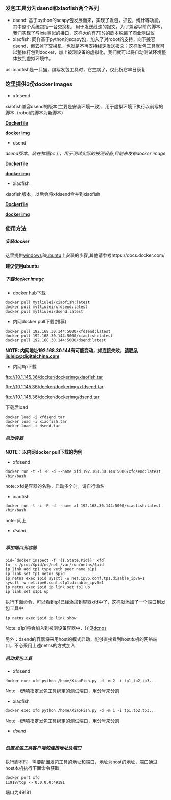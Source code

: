 ### 发包工具分为**dsend**和**xiaofish**两个系列

  * dsend: 基于python的scapy包发展而来，实现了发包，抓包，统计等功能，其中整个系统包括一台交换机，用于发送线速的报文。为了兼容以前的脚本，我们实现了与ixia类似的接口，这样大约有70%的脚本脱离了商业测试仪
  * xiaofish: 同样基于python的scapy包，加入了对robot的支持，向下兼容dsend，但去掉了交换机，也就是不再支持线速发送报文；这样发包工具就可以整体打包到docker，加上被测设备的虚拟化，我们就可以将自动测试环境整体放到虚拟环境中。
  
  ps: xiaofish是一只猫，编写发包工具时，它生病了，仅此祝它早日康复
  
### 这里提供3份docker images
  
  * xfdsend
  
  xiaofish兼容dsend的版本(主要是安装环境一致)，用于虚拟环境下执行以前写的脚本（robot的脚本为新脚本）
  
  **[Dockerfile](../dockerfile/xfdsend/Dockerfile)**
  
  **[docker img](https://registry.hub.docker.com/u/mytliulei/xfdsend/)**
  
  * dsend
  
  *dsend版本，装在物理pc上，用于测试实际的被测设备,目前未发布docker image*
  
  **[Dockerfile]()**
  
  **[docker img]()**
  
  * xiaofish
  
  xiaofish版本，以后会将xfdsend合并到xiaofish
  
  **[Dockerfile](../dockerfile/xiaofish/Dockerfile)**
  
  **[docker img](https://registry.hub.docker.com/u/mytliulei/xiaofish/)**
  
### 使用方法

##### 安装docker

  这里提供[windows](https://docs.docker.com/installation/windows/)和[ubuntu](https://docs.docker.com/installation/ubuntulinux/)上安装的步骤,其他请参考https://docs.docker.com/
  
 **建议使用ubuntu**

##### 下载docker image

 * docker hub下载

```shell
docker pull mytliulei/xiaofish:latest
docker pull mytliulei/xfdsend:latest
docker pull mytliulei/dsend:latest
```

 * 内网docker pull下载(推荐)
```shell
docker pull 192.168.30.144:5000/xfdsend:latest
docker pull 192.168.30.144:5000/xiaofish:latest
docker pull 192.168.30.144:5000/dsend:latest
```
 
 **NOTE: 内网地址192.168.30.144有可能变动，如连接失败，请联系liuleic@digitalchina.com**
 
 * 内网ftp下载

ftp://10.1.145.36/docker/dockerimg/xiaofish.tar

ftp://10.1.145.36/docker/dockerimg/xfdsend.tar
 
ftp://10.1.145.36/docker/dockerimg/dsend.tar

下载后load

```shell
docker load -i xfdsend.tar
docker load -i xiaofish.tar
docker load -i dsend.tar
```

##### 启动容器

 **NOTE：以内网docker pull下载的为例** 
  
 * xfdsend
```shell
docker run -t -i -P -d --name xfd 192.168.30.144:5000/xfdsend:latest /bin/bash
```
 note: xfd是容器的名称，启动多个时，请自行命名

 * xiaofish

```shell
docker run -t -i -P -d --name xf 192.168.30.144:5000/xiaofish:latest /bin/bash
```
 note: 同上

 * *dsend*

```shell

```

##### 添加端口到容器

```shell
pid=`docker inspect -f '{{.State.Pid}}' xfd`
ln -s /proc/$pid/ns/net /var/run/netns/$pid
ip link add tp1 type veth peer name s1p1
ip link set tp1 netns $pid
ip netns exec $pid sysctl -w net.ipv6.conf.tp1.disable_ipv6=1
sysctl -w net.ipv6.conf.s1p1.disable_ipv6=1
ip netns exec $pid ip link set tp1 up
ip link set s1p1 up
```

执行下面命令，可以看到tp1已经添加到容器xfd中了，这样就添加了一个端口到发包工具中
```shell
ip netns exec $pid ip link show
```

 Note: s1p1将会加入到被测设备容器中，详见[dcnos](./dcnos.md)
 
 另外：dsend的容器将采用host的模式启动，能够直接看到host本机的网络端口，不必采用上述netns的方式加入


##### 启动发包工具

 * xfdsend

```shell
docker exec xfd python /home/XiaoFish.py -d -m 2 -i tp1,tp2,tp3...
```
 Note: -i选项指定发包工具绑定的测试端口，用分号来分割
 
 * xiaofish

```shell
docker exec xfd python /home/XiaoFish.py -d -m 1 -i tp1,tp2,tp3...
```
  Note: -i选项指定发包工具绑定的测试端口，用分号来分割
  
  * *dsend*

```shell
``` 
  
##### 设置发包工具客户端的连接地址及端口

 执行脚本时，需要配置发包工具的地址和端口，地址为host的地址，端口通过host本机执行下面命令获取
 ```shell
 docker port xfd
 11918/tcp -> 0.0.0.0:49181
 ```
 端口为49181
 
 
